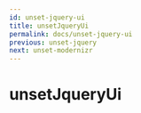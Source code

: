 ```yaml
---
id: unset-jquery-ui
title: unsetJqueryUi
permalink: docs/unset-jquery-ui
previous: unset-jquery
next: unset-modernizr
---
```


# unsetJqueryUi

